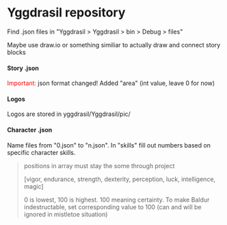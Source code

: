 # Yggdrasil repository
Find .json files in "Yggdrasil > Yggdrasil > bin > Debug > files"  

Maybe use draw.io or something similiar to actually draw and connect story blocks

#### Story .json
<span style="color:red">Important: </span>json format changed! Added "area" (int value, leave 0 for now)

#### Logos
Logos are stored in yggdrasil/Yggdrasil/pic/

#### Character .json
Name files from "0.json" to "n.json". In "skills" fill out numbers based on specific character skills.
> positions in array must stay the some through project
>
> [vigor, endurance, strength, dexterity, perception, luck, intelligence, magic]
>
> 0 is lowest, 100 is highest. 100 meaning certainty. To make Baldur indestructable, set corresponding value to 100 (can and will be ignored in mistletoe situation)
